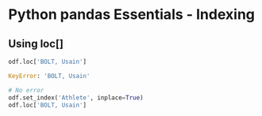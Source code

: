 # Python pandas Essentials - Indexing

## Using loc[]
```python
odf.loc['BOLT, Usain']

KeyError: 'BOLT, Usain'
```

```python
# No error
odf.set_index('Athlete', inplace=True)
odf.loc['BOLT, Usain']
```